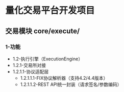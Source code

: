 # 量化交易平台开发项目
## 交易模块 core/execute/
### 1-功能
- 1.2-执行引擎（ExecutionEngine）
 - 1.2.1-交易所对接
 - 1.2.1.1-协议适配层
   - 1.2.1.1.1-FIX协议解析器（支持4.2/4.4版本）
   - 1.2.1.1.2-REST API统一封装（请求签名/参数编码）
